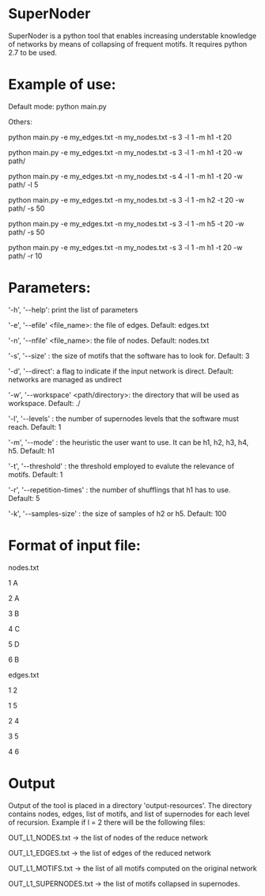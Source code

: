 # SuperNoder
SuperNoder is a python tool that enables increasing understable knowledge of networks by means of collapsing of frequent motifs.
It requires python 2.7 to be used.

# Example of use:
Default mode: python main.py

Others:

python main.py -e my_edges.txt -n my_nodes.txt -s 3 -l 1 -m h1 -t 20

python main.py -e my_edges.txt -n my_nodes.txt -s 3 -l 1 -m h1 -t 20 -w path/

python main.py -e my_edges.txt -n my_nodes.txt -s 4 -l 1 -m h1 -t 20 -w path/ -l 5

python main.py -e my_edges.txt -n my_nodes.txt -s 3 -l 1 -m h2 -t 20 -w path/ -s 50

python main.py -e my_edges.txt -n my_nodes.txt -s 3 -l 1 -m h5 -t 20 -w path/ -s 50

python main.py -e my_edges.txt -n my_nodes.txt -s 3 -l 1 -m h1 -t 20 -w path/ -r 10


# Parameters:
'-h', '--help': print the list of parameters

'-e', '--efile' <file_name>: the file of edges. Default: edges.txt

'-n', '--nfile' <file_name>: the file of nodes. Default: nodes.txt

'-s', '--size' <value>: the size of motifs that the software has to look for. Default: 3
  
'-d', '--direct': a flag to indicate if the input network is direct. Default: networks are managed as undirect

'-w', '--workspace' <path/directory>: the directory that will be used as workspace. Default: ./

'-l', '--levels' <value>: the number of supernodes levels that the software must reach. Default: 1
  
'-m', '--mode' <heuristic>: the heuristic the user want to use. It can be h1, h2, h3, h4, h5. Default: h1
  
'-t', '--threshold' <value>: the threshold employed to evalute the relevance of motifs. Default: 1
  
'-r', '--repetition-times' <value>: the number of shufflings that h1 has to use. Default: 5
  
'-k', '--samples-size' <value>: the size of samples of h2 or h5. Default: 100
  
# Format of input file:
nodes.txt

1 A

2 A

3 B

4 C

5 D

6 B

edges.txt

1 2

1 5

2 4

3 5

4 6

# Output
Output of the tool is placed in a directory 'output-resources'. The directory contains nodes, edges, list of motifs, and list of supernodes for each level of recursion. Example if l = 2 there will be the following files:

OUT_L1_NODES.txt      -> the list of nodes of the reduce network

OUT_L1_EDGES.txt      -> the list of edges of the reduced network

OUT_L1_MOTIFS.txt     -> the list of all motifs computed on the original network

OUT_L1_SUPERNODES.txt -> the list of motifs collapsed in supernodes. 












